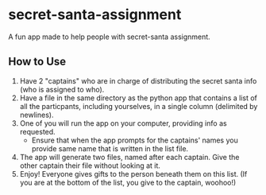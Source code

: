 # secret-santa-assignment
A fun app made to help people with secret-santa assignment.
## How to Use
1. Have 2 "captains" who are in charge of distributing the secret santa info (who is assigned to who).
2. Have a file in the same directory as the python app that contains a list of all the particpants, including yourselves, in a single column (delimited by newlines).
3. One of you will run the app on your computer, providing info as requested.
   - Ensure that when the app prompts for the captains' names you provide same name that is written in the list file.
4. The app will generate two files, named after each captain.  Give the other captain their file without looking at it.
5. Enjoy!  Everyone gives gifts to the person beneath them on this list.  (If you are at the bottom of the list, you give to the captain, woohoo!)
